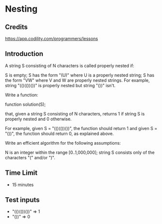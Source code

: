# Nesting

## Credits

<https://app.codility.com/programmers/lessons>

## Introduction

A string S consisting of N characters is called properly nested if:

S is empty;
S has the form "(U)" where U is a properly nested string;
S has the form "VW" where V and W are properly nested strings.
For example, string "(()(())())" is properly nested but string "())" isn't.

Write a function:

function solution(S);

that, given a string S consisting of N characters, returns 1 if string S is properly nested and 0 otherwise.

For example, given S = "(()(())())", the function should return 1 and given S = "())", the function should return 0, as explained above.

Write an efficient algorithm for the following assumptions:

N is an integer within the range [0..1,000,000];
string S consists only of the characters "(" and/or ")".

## Time Limit

- 15 minutes

## Test inputs

- "(()(())())" => 1
- "())" => 0
